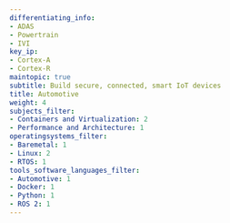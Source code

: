 ```yaml
---
differentiating_info:
- ADAS
- Powertrain
- IVI
key_ip:
- Cortex-A
- Cortex-R
maintopic: true
subtitle: Build secure, connected, smart IoT devices
title: Automotive
weight: 4
subjects_filter:
- Containers and Virtualization: 2
- Performance and Architecture: 1
operatingsystems_filter:
- Baremetal: 1
- Linux: 2
- RTOS: 1
tools_software_languages_filter:
- Automotive: 1
- Docker: 1
- Python: 1
- ROS 2: 1
---
```


